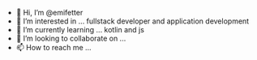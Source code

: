 - 👋 Hi, I’m @emifetter
- 👀 I’m interested in ... fullstack developer and application development
- 🌱 I’m currently learning ... kotlin and js
- 💞️ I’m looking to collaborate on ... 
- 📫 How to reach me ...

<!---
emifetter/emifetter is a ✨ special ✨ repository because its `README.md` (this file) appears on your GitHub profile.
You can click the Preview link to take a look at your changes.
--->
